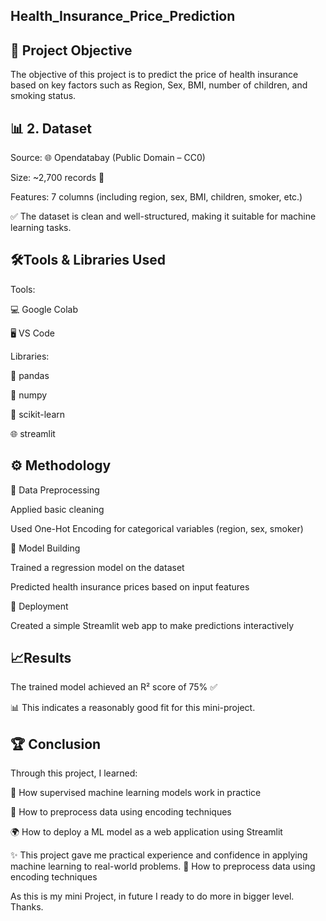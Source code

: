 ## Health_Insurance_Price_Prediction



## 🎯 Project Objective


 The objective of this project is to predict the price of health insurance based on key factors such as Region, Sex, BMI, number of children, and smoking status.
## 📊 2. Dataset


Source: 🌐 Opendatabay (Public Domain – CC0)

Size: ~2,700 records 📑

Features: 7 columns (including region, sex, BMI, children, smoker, etc.)

✅ The dataset is clean and well-structured, making it suitable for machine learning tasks.
## 🛠️Tools & Libraries Used

Tools:

💻 Google Colab

🖥️ VS Code

Libraries:

🐼 pandas

🔢 numpy

🤖 scikit-learn

🌐 streamlit
## ⚙️ Methodology

🧹 Data Preprocessing

Applied basic cleaning

Used One-Hot Encoding for categorical variables (region, sex, smoker)


🤖 Model Building

Trained a regression model on the dataset

Predicted health insurance prices based on input features


🚀 Deployment

Created a simple Streamlit web app to make predictions interactively


## 📈Results

The trained model achieved an R² score of 75% ✅

📊 This indicates a reasonably good fit for this mini-project.



## 🏆 Conclusion

Through this project, I learned:

📘 How supervised machine learning models work in practice

🧩 How to preprocess data using encoding techniques

🌍 How to deploy a ML model as a web application using Streamlit

✨ This project gave me practical experience and confidence in applying machine learning to real-world problems.
🧩 How to preprocess data using encoding techniques

As this is my mini Project, in future I ready to do more in bigger level.
Thanks.


